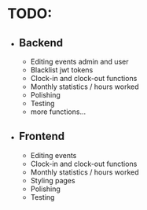 # TODO:
- ## Backend
    - Editing events admin and user
    - Blacklist jwt tokens
    - Clock-in and clock-out functions
    - Monthly statistics / hours worked
    - Polishing
    - Testing
    - more functions...
    

- ## Frontend
  - Editing events
  - Clock-in and clock-out functions
  - Monthly statistics / hours worked
  - Styling pages
  - Polishing
  - Testing
